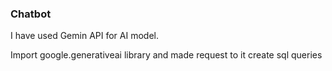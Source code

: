 ### Chatbot

I have used Gemin API for AI model. 

Import google.generativeai library and made request to it create sql queries